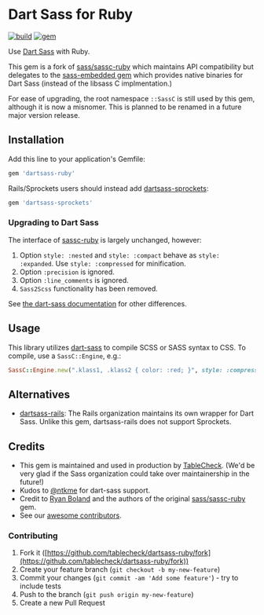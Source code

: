 # Dart Sass for Ruby

[![build](https://github.com/tablecheck/dartsass-ruby/actions/workflows/build.yml/badge.svg)](https://github.com/tablecheck/dartsass-ruby/actions/workflows/build.yml)
[![gem](https://badge.fury.io/rb/dartsass-ruby.svg)](https://rubygems.org/gems/dartsass-ruby)

Use [Dart Sass](https://sass-lang.com/dart-sass) with Ruby.

This gem is a fork of [sass/sassc-ruby](https://github.com/sass/sassc-ruby)
which maintains API compatibility but delegates to the
[sass-embedded gem](https://github.com/ntkme/sass-embedded-host-ruby)
which provides native binaries for Dart Sass (instead of the libsass
C implmentation.)

For ease of upgrading, the root namespace `::SassC` is still used by this gem,
although it is now a misnomer. This is planned to be renamed in a future
major version release.

## Installation

Add this line to your application's Gemfile:

```ruby
gem 'dartsass-ruby'
```

Rails/Sprockets users should instead add [dartsass-sprockets](https://github.com/tablecheck/dartsass-sprockets):

```ruby
gem 'dartsass-sprockets'
```

### Upgrading to Dart Sass

The interface of [sassc-ruby](https://github.com/sass/sassc-ruby) is largely unchanged, however:

1. Option `style: :nested` and `style: :compact` behave as `style: :expanded`. Use `style: :compressed` for minification.
2. Option `:precision` is ignored.
3. Option `:line_comments` is ignored.
4. `Sass2Scss` functionality has been removed.

See [the dart-sass documentation](https://github.com/sass/dart-sass#behavioral-differences-from-ruby-sass) for other differences.

## Usage

This library utilizes [dart-sass](https://github.com/sass/dart-sass) to compile
SCSS or SASS syntax to CSS. To compile, use a `SassC::Engine`, e.g.:

```ruby
SassC::Engine.new(".klass1, .klass2 { color: :red; }", style: :compressed).render
```

## Alternatives

* [dartsass-rails](https://github.com/rails/dartsass-rails): The Rails organization
  maintains its own wrapper for Dart Sass. Unlike this gem, dartsass-rails does
  not support Sprockets.

## Credits

* This gem is maintained and used in production by [TableCheck](https://www.tablecheck.com/en/join). (We'd be very glad if the Sass organization could take over maintainership in the future!)
* Kudos to [@ntkme](https://github.com/ntkme) for dart-sass support.
* Credit to [Ryan Boland](https://ryanboland.com) and the authors of the original
  [sass/sassc-ruby](https://github.com/sass/sassc-ruby) gem.
* See our [awesome contributors](https://github.com/tablecheck/sassc-ruby/graphs/contributors).

### Contributing

1. Fork it ([https://github.com/tablecheck/dartsass-ruby/fork](https://github.com/tablecheck/dartsass-ruby/fork))
2. Create your feature branch (`git checkout -b my-new-feature`)
3. Commit your changes (`git commit -am 'Add some feature'`) - try to include tests
4. Push to the branch (`git push origin my-new-feature`)
5. Create a new Pull Request

